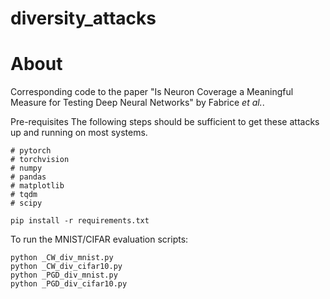 # diversity_attacks

# About
Corresponding code to the paper "Is Neuron Coverage a Meaningful Measure for Testing Deep Neural Networks" by Fabrice *et al.*.

Pre-requisites
The following steps should be sufficient to get these attacks up and running on most systems.

```
# pytorch
# torchvision
# numpy
# pandas
# matplotlib
# tqdm
# scipy

pip install -r requirements.txt
```

To run the MNIST/CIFAR evaluation scripts:
```
python _CW_div_mnist.py
python _CW_div_cifar10.py
python _PGD_div_mnist.py
python _PGD_div_cifar10.py
```
